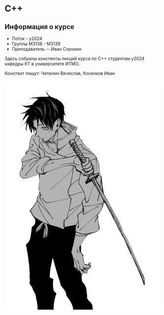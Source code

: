 # C++


## Информация о курсе

* Поток - y2024
* Группы М3138 - М3139
* Преподаватель -- Иван Сорокин

Здесь собраны конспекты лекций курса по С++ студентам y2024 кафедры КТ в университете ИТМО.

Конспект пишут: Чепелин Вячеслав, Косенков Иван

![obligatory anime](./assets/transparent_youta.png) 

